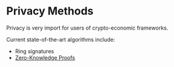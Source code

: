 # Privacy Methods

Privacy is very import for users of crypto-economic frameworks.

Current state-of-the-art algorithms include:
* Ring signatures
* [Zero-Knowledge Proofs](zk-snarks)
